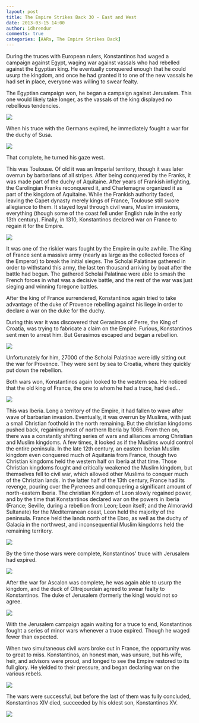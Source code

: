 ```yaml
---
layout: post
title: The Empire Strikes Back 30 - East and West
date: 2013-03-15 14:00
author: idhrendur
comments: true
categories: [AARs, The Empire Strikes Back]
---
```

During the truces with European rulers, Konstantinos had waged a campaign against Egypt, waging war against vassals who had rebelled against the Egyptian king. He eventually conquered enough that he could usurp the kingdom, and once he had granted it to one of the new vassals he had set in place, everyone was willing to swear fealty.

The Egyptian campaign won, he began a campaign against Jerusalem. This one would likely take longer, as the vassals of the king displayed no rebellious tendencies.

![](/assets/tesb_images/30-1.png)

When his truce with the Germans expired, he immediately fought a war for the duchy of Susa.

![](/assets/tesb_images/30-2.png)

That complete, he turned his gaze west.

This was Toulouse. Of old it was an Imperial territory, though it was later overrun by barbarians of all stripes. After being conquered by the Franks, it was made part of the duchy of Aquitaine. After years of Frankish infighting, the Carolingian Franks reconquered it, and Charlemagne organized it as part of the kingdom of Aquitaine. While the Frankish authority faded, leaving the Capet dynasty merely kings of France, Toulouse still swore allegiance to them. It stayed loyal through civil wars, Muslim invasions, everything (though some of the coast fell under English rule in the early 13th century). Finally, in 1310, Konstantinos declared war on France to regain it for the Empire.

![](/assets/tesb_images/30-3.png)

It was one of the riskier wars fought by the Empire in quite awhile. The King of France sent a massive army (nearly as large as the collected forces of the Emperor) to break the initial sieges. The Scholai Palatinae gathered in order to withstand this army, the last ten thousand arriving by boat after the battle had begun. The gathered Scholai Palatinae were able to smash the French forces in what was a decisive battle, and the rest of the war was just sieging and winning foregone battles.

After the king of France surrendered, Konstantinos again tried to take advantage of the duke of Provence rebelling against his liege in order to declare a war on the duke for the duchy.

During this war it was discovered that Gerasimos of Perre, the King of Croatia, was trying to fabricate a claim on the Empire. Furious, Konstantinos sent men to arrest him. But Gerasimos escaped and began a rebellion.

![](/assets/tesb_images/30-4.png)

Unfortunately for him, 27000 of the Scholai Palatinae were idly sitting out the war for Provence. They were sent by sea to Croatia, where they quickly put down the rebellion.

Both wars won, Konstantinos again looked to the western sea. He noticed that the old king of France, the one to whom he had a truce, had died…

![](/assets/tesb_images/30-5.png)

This was Iberia. Long a territory of the Empire, it had fallen to wave after wave of barbarian invasion. Eventually, it was overrun by Muslims, with just a small Christian foothold in the north remaining. But the christian kingdoms pushed back, regaining most of northern Iberia by 1066. From then on, there was a constantly shifting series of wars and alliances among Christian and Muslim kingdoms. A few times, it looked as if the Muslims would control the entire peninsula. In the late 12th century, an eastern Iberian Muslim kingdom even conquered much of Aquitania from France, though two Christian kingdoms held the western half on Iberia at that time. Those Christian kingdoms fought and critically weakened the Muslim kingdom, but themselves fell to civil war, which allowed other Muslims to conquer much of the Christian lands. In the latter half of the 13th century, France had its revenge, pouring over the Pyrenees and conquering a significant amount of north-eastern Iberia. The christian Kingdom of Leon slowly regained power, and by the time that Konstantinos declared war on the powers in Iberia (France; Seville, during a rebellion from Leon; Leon itself; and the Almoravid Sultanate) for the Mediterranean coast, Leon held the majority of the peninsula. France held the lands north of the Ebro, as well as the duchy of Galacia in the northwest, and inconsequential Muslim kingdoms held the remaining territory.

![](/assets/tesb_images/30-6.png)

By the time those wars were complete, Konstantinos' truce with Jerusalem had expired.

![](/assets/tesb_images/30-7.png)

After the war for Ascalon was complete, he was again able to usurp the kingdom, and the duck of Oltrejourdain agreed to swear fealty to Konstantinos. The duke of Jerusalem (formerly the king) would not so agree.

![](/assets/tesb_images/30-8.png)

With the Jerusalem campaign again waiting for a truce to end, Konstantinos fought a series of minor wars whenever a truce expired. Though he waged fewer than expected.

When two simultaneous civil wars broke out in France, the opportunity was to great to miss. Konstantinos, an honest man, was unsure, but his wife, heir, and advisors were proud, and longed to see the Empire restored to its full glory. He yielded to their pressure, and began declaring war on the various rebels.

![](/assets/tesb_images/30-9.png)

The wars were successful, but before the last of them was fully concluded, Konstantinos XIV died, succeeded by his oldest son, Konstantinos XV.

![](/assets/tesb_images/30-10.png)
